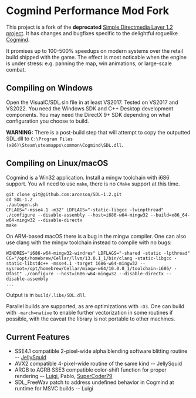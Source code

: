Cogmind Performance Mod Fork
==
This project is a fork of the **deprecated** [Simple Directmedia Layer 1.2 project](https://github.com/libsdl-org/SDL-1.2). It has changes and bugfixes specific to the delightful roguelike [Cogmind](https://gridsagegames.com/cogmind/).

It promises up to 100-500% speedups on modern systems over the retail build shipped with the game. The effect is most noticable when the engine is under stress: e.g. panning the map, win animations, or large-scale combat.

Compiling on Windows
--
Open the VisualC/SDL.sln file in at least VS2017. Tested on VS2017 and VS2022. You need the Windows SDK and C++ Desktop development components. You may need the DirectX 9+ SDK depending on what configuration you choose to build.

**WARNING:** There is a post-build step that will attempt to copy the outputted SDL.dll to `C:\Program Files (x86)\Steam\steamapps\common\Cogmind\SDL.dll`.

Compiling on Linux/macOS
--

Cogmind is a Win32 application. Install a mingw toolchain with i686 support. You wll need to use `make`, there is no `CMake` support at this time.
```
git clone git@github.com:aronson/SDL-1.2.git
cd SDL-1.2
./autogen.sh
CFLAGS="-msse4.1 -m32" LDFLAGS="-static-libgcc -lwinpthread" ./configure --disable-assembly --host=i686-w64-mingw32 --build=x86_64-w64-mingw32 --disable-directx
make
```
On ARM-based macOS there is a bug in the mingw compiler. One can also use clang with the mingw toolchain instead to compile with no bugs:
```
WINDRES="i686-w64-mingw32-windres" LDFLAGS="-shared -static -lpthread" CC="/opt/homebrew/Cellar/llvm/13.0.1_1/bin/clang -static-libgcc -static-libstdc++ -msse4.1 -target i686-w64-mingw32 --sysroot=/opt/homebrew/Cellar/mingw-w64/10.0.0_1/toolchain-i686/ -Ofast" ./configure --host=i686-w64-mingw32 --disable-directx --disable-assembly
...
```

Output is in `build/.libs/SDL.dll`.

Parallel builds are supported, as are optimizations with `-O3`. One can build with `-march=native` to enable further vectorization in some routines if possible, with the caveat the library is not portable to other machines.

Current Features
--
- SSE4.1 compatible 2-pixel-wide alpha blending software blitting routine -- [JellySquid](https://github.com/jellysquid3)
- AVX2 compatible 4-pixel-wide routine of the same kind -- JellySquid
- ARGB to AGRB SSE3 compatible color-shift function for proper rendering -- [Luigi](https://github.com/aronson/), Pablo, [SuperCoder79](https://github.com/SuperCoder7979)
- SDL_FreeWav patch to address undefined behavior in Cogmind at runtime for MSVC builds -- Luigi
